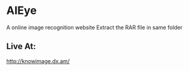# AIEye
A online image recognition website
Extract the RAR file in same folder

## Live At:
http://knowimage.dx.am/
